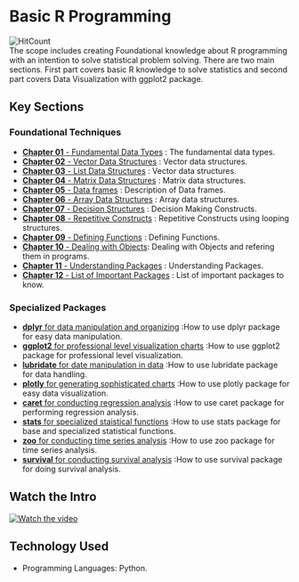 # Basic R Programming   
![HitCount](https://hits.dwyl.com/fromsantanu/BRP-Main.svg) <br>
The scope includes creating Foundational knowledge about R programming with an intention to solve statistical problem solving. There are two main sections. First part covers basic R knowledge to solve statistics and second part covers Data Visualization with ggplot2 package.

## Key Sections
### Foundational Techniques
- [**Chapter 01** - Fundamental Data Types](https://github.com/fromsantanu/BRP-Main/blob/main/pages/Chapter1.md) : The fundamental data types.
- [**Chapter 02** - Vector Data Structures](https://github.com/fromsantanu/BRP-Main/blob/main/pages/Chapter2.md) : Vector data structures.
- [**Chapter 03** - List Data Structures](https://github.com/fromsantanu/BRP-Main/blob/main/pages/Chapter3.md) : Vector data structures.
- [**Chapter 04** - Matrix Data Structures](https://github.com/fromsantanu/BRP-Main/blob/main/pages/Chapter4.md) : Matrix data structures.
- [**Chapter 05** - Data frames](https://github.com/fromsantanu/BRP-Main/blob/main/pages/Chapter5.md) : Description of Data frames.
- [**Chapter 06** - Array Data Structures](https://github.com/fromsantanu/BRP-Main/blob/main/pages/Chapter6.md) : Array data structures.
- [**Chapter 07** - Decision Structures](https://github.com/fromsantanu/BRP-Main/blob/main/pages/Chapter7.md) : Decision Making Constructs.
- [**Chapter 08** - Repetitive Constructs](https://github.com/fromsantanu/BRP-Main/blob/main/pages/Chapter8.md) : Repetitive Constructs using looping structures.
- [**Chapter 09** - Defining Functions](https://github.com/fromsantanu/BRP-Main/blob/main/pages/Chapter9.md) : Defining Functions.
- [**Chapter 10** - Dealing with Objects](https://github.com/fromsantanu/BRP-Main/blob/main/pages/Chapter10.md): Dealing with Objects and refering them in programs.
- [**Chapter 11** - Understanding Packages](https://github.com/fromsantanu/BRP-Main/blob/main/pages/Chapter11.md) : Understanding Packages.
- [**Chapter 12** - List of Important Packages](https://github.com/fromsantanu/BRP-Main/blob/main/pages/Chapter12.md) : List of important packages to know.

### Specialized Packages
- [**dplyr** for data manipulation and organizing](https://github.com/fromsantanu/BRP-Main/blob/main/pages/Package1.md)  :How to use dplyr package for easy data manipulation.
- [**ggplot2** for professional level visualization charts](https://github.com/fromsantanu/BRP-Main/blob/main/pages/Package2.md)  :How to use ggplot2 package for professional level visualization.
- [**lubridate** for date manipulation in data](https://github.com/fromsantanu/BRP-Main/blob/main/pages/Package3.md)  :How to use lubridate package for data handling.
- [**plotly** for generating sophisticated charts](https://github.com/fromsantanu/BRP-Main/blob/main/pages/Package4.md)  :How to use plotly package for easy data visualization.
- [**caret** for conducting regression analysis](https://github.com/fromsantanu/BRP-Main/blob/main/pages/Package5.md)  :How to use caret package for performing regression analysis.
- [**stats** for specialized staistical functions](https://github.com/fromsantanu/BRP-Main/blob/main/pages/Package6.md)  :How to use stats package for base and specialized statistical functions.
- [**zoo** for conducting time series analysis](https://github.com/fromsantanu/BRP-Main/blob/main/pages/Package7.md)  :How to use zoo package for time series analysis.
- [**survival** for conducting survival analysis](https://github.com/fromsantanu/BRP-Main/blob/main/pages/Package8.md)  :How to use survival package for doing survival analysis.

## Watch the Intro 
[![Watch the video](https://img.youtube.com/vi/tbd/hqdefault.jpg)](https://www.youtube.com/watch?v=tbd)

## Technology Used
- Programming Languages: Python.

